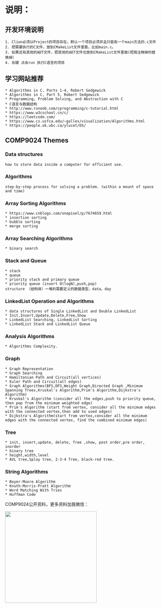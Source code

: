 # 说明：

## 开发环境说明
    1. Clion必须以Project的项目存在，默认一个项目必须并且只能有一个main方法的.c文件
    2. 把需要执行的C文件，放到CMakeList文件里面，比如main.c。
    3. 如果还有其他的ADT文件，把其他的ADT文件也放到CMakeList文件里面(把我注释掉的替换掉）
    4. 右键 点击run 执行C语言的项目
    
## 学习网站推荐
    * Algorithms in C, Parts 1-4, Robert Sedgewick
    * Algorithms in C, Part 5, Robert Sedgewick
    * Programming, Problem Solving, and Abstraction with C
    * C语言与数据结构
    * http://www.runoob.com/cprogramming/c-tutorial.html
    * https://www.w3cschool.cn/c/
    * https://leetcode.com/
    * https://www.cs.usfca.edu/~galles/visualization/Algorithms.html
    * https://people.ok.ubc.ca/ylucet/DS/

## COMP9024 Themes
### Data structures
	
	how to store data inside a computer for efficient use.
	
### Algorithms
	step-by-step process for solving a problem. (within a mount of space and time)

### Array Sorting Algorithms
    * https://www.cnblogs.com/onepixel/p/7674659.html
    * insertion sorting
    * bubble sorting
    * merge sorting

### Array Searching Algorithms
    * binary search

### Stack and Queue
    * stack
    * queue
    * priority stack and primary queue
    * priority queue (insert O(logN),push,pop)
    structure （结构体）一堆的需要定义的数据类型，data，day
    
### LinkedList Operation and Algorithms
    * data structures of Single LinkedList and Double LinkedList
    * Init,Insert,Update,Delete,Free,Show
    * LinkedList Searching, LinkedList Sorting
    * LinkedList Stack and LinkedList Queue

### Analysis Algorithms
    * Algorithms Complexity.

### Graph
    * Graph Representation
    * Graph Searching
    * Hamiltonian Path and Circuit(all vertices) 
    * Euler Path and Circuit(all edges)        
    * Graph Algorithms(BFS,DFS,Weight Graph,Directed Graph ,Minimum Spanning Trees,Kruskal's Algorithm,Prim's Algorithm,Dijkstra's Algorithm)
    * Kruskal's Algorithm (consider all the edges,push to priority queue, then pop from the minimum weighted edge)
    * Prim's Algorithm (start from vertex, consider all the minimum edges with the connected vertex,then add to used edges)
    * Dijkstra's Algorithm(start from vertex,consider all the minimum edges with the connected vertex, find the combined minimum edges)

### Tree
    * init, insert,update, delete, free ,show, post order,pre order, inorder
    * binary tree
    * height,width,level
    * AVL tree,Splay tree, 2-3-4 Tree, black-red tree.

### String Algorithms
    * Boyer-Moore Algorithm
    * Knuth-Morris-Pratt Algorithm
    * Word Matching With Tries
    * Huffman Code

COMP9024公开资料，更多资料加我微信：

<img src="https://github.com/marey/COMP9024_TEST/blob/master/my_wechat.jpg" height="300" with="300" />
